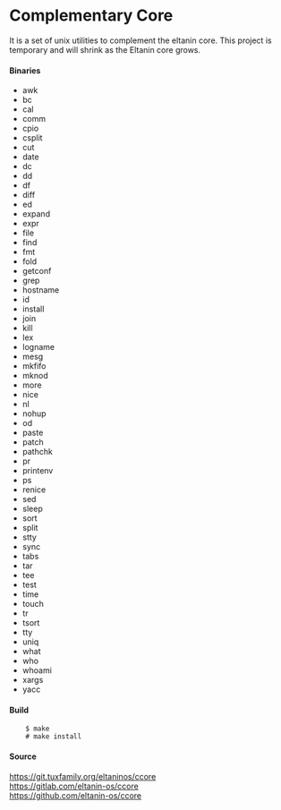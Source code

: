 # Complementary Core

It is a set of unix utilities to complement the eltanin core.
This project is temporary and will shrink as the Eltanin core grows.

#### Binaries
* awk
* bc
* cal
* comm
* cpio
* csplit
* cut
* date
* dc
* dd
* df
* diff
* ed
* expand
* expr
* file
* find
* fmt
* fold
* getconf
* grep
* hostname
* id
* install
* join
* kill
* lex
* logname
* mesg
* mkfifo
* mknod
* more
* nice
* nl
* nohup
* od
* paste
* patch
* pathchk
* pr
* printenv
* ps
* renice
* sed
* sleep
* sort
* split
* stty
* sync
* tabs
* tar
* tee
* test
* time
* touch
* tr
* tsort
* tty
* uniq
* what
* who
* whoami
* xargs
* yacc

#### Build
```
	$ make
	# make install
```

#### Source
https://git.tuxfamily.org/eltaninos/ccore  
https://gitlab.com/eltanin-os/ccore  
https://github.com/eltanin-os/ccore
